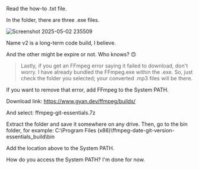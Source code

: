 Read the how-to .txt file.

In the folder, there are three .exe files.

![Screenshot 2025-05-02 235509](https://github.com/user-attachments/assets/12d6eb72-0d93-4afb-8e38-829e9384d405)


Name v2 is a long-term code build, I believe.

And the other might be expire or not. Who knows? 🙃

> Lastly, if you get an FFmpeg error saying it failed to download, don't worry. I have already bundled the FFmpeg.exe within the .exe. So, just check the folder you selected; your converted .mp3 files will be there.

If you want to remove that error, add FFmpeg to the System PATH.

Download link:
https://www.gyan.dev/ffmpeg/builds/

And select:
ffmpeg-git-essentials.7z

Extract the folder and save it somewhere on any drive. Then, go to the bin folder, for example:
C:\Program Files (x86)\ffmpeg-date-git-version-essentials_build\bin

Add the location above to the System PATH.

How do you access the System PATH? I'm done for now.

